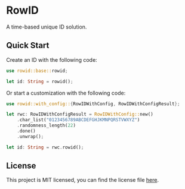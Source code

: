 # RowID

A time-based unique ID solution.

## Quick Start

Create an ID with the following code:

```rust
use rowid::base::rowid;

let id: String = rowid();
```

Or start a customization with the following code:

```rust
use rowid::with_config::{RowIDWithConfig, RowIDWithConfigResult};

let rwc: RowIDWithConfigResult = RowIDWithConfig::new()
    .char_list("0123456789ABCDEFGHJKMNPQRSTVWXYZ")
    .randomness_length(22)
    .done()
    .unwrap();

let id: String = rwc.rowid();
```

## License

This project is MIT licensed, you can find the license file [here](https://github.com/alpheustangs/rowid.rs/blob/main/LICENSE).

